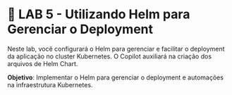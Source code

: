# 📝 LAB 5 - Utilizando Helm para Gerenciar o Deployment

Neste lab, você configurará o Helm para gerenciar e facilitar o deployment da aplicação no cluster Kubernetes. O Copilot auxiliará na criação dos arquivos de Helm Chart.

**Objetivo**: Implementar o Helm para gerenciar o deployment e automações na infraestrutura Kubernetes.